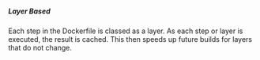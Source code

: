 ##### Layer Based
Each step in the Dockerfile is classed as a layer. 
As each step or layer is executed, the result is cached. This then speeds up future builds for layers that do not change.
